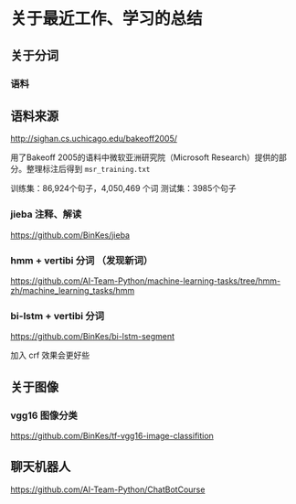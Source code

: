 # 关于最近工作、学习的总结


## 关于分词

### 语料

## 语料来源

http://sighan.cs.uchicago.edu/bakeoff2005/

用了Bakeoff 2005的语料中微软亚洲研究院（Microsoft Research）提供的部分。整理标注后得到 `msr_training.txt`


训练集：86,924个句子，4,050,469 个词
测试集：3985个句子

### jieba 注释、解读

https://github.com/BinKes/jieba


### hmm + vertibi 分词 （发现新词）

https://github.com/AI-Team-Python/machine-learning-tasks/tree/hmm-zh/machine_learning_tasks/hmm


### bi-lstm + vertibi 分词

https://github.com/BinKes/bi-lstm-segment

加入 crf 效果会更好些

## 关于图像

### vgg16 图像分类

https://github.com/BinKes/tf-vgg16-image-classifition

## 聊天机器人

https://github.com/AI-Team-Python/ChatBotCourse

